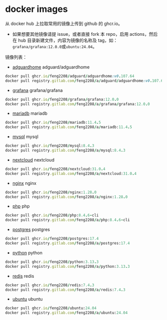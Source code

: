 # docker images
从 docker hub 上拉取常用的镜像上传到 github 的 ghcr.io。


- 如果想要其他镜像请提 issue，或者直接 fork 本 repo，启用 actions，然后在 hub 目录新建文件，内容为镜像的名称及 tag，如：`grafana/grafana:12.0.0`或`ubuntu:24.04`。

镜像列表：
- [adguardhome](https://github.com/feng2208/docker-images/pkgs/container/adguardhome)
adguard/adguardhome
```ruby
docker pull ghcr.io/feng2208/adguard/adguardhome:v0.107.64
docker pull registry.gitlab.com/feng2208/a/adguard/adguardhome:v0.107.64
```

- [grafana](https://github.com/feng2208/docker-images/pkgs/container/grafana)
grafana/grafana
```ruby
docker pull ghcr.io/feng2208/grafana/grafana:12.0.0
docker pull registry.gitlab.com/feng2208/a/grafana/grafana:12.0.0
```

- [mariadb](https://github.com/feng2208/docker-images/pkgs/container/mariadb)
mariadb
```ruby
docker pull ghcr.io/feng2208/mariadb:11.4.5
docker pull registry.gitlab.com/feng2208/a/mariadb:11.4.5
```

- [mysql](https://github.com/feng2208/docker-images/pkgs/container/mysql)
mysql
```ruby
docker pull ghcr.io/feng2208/mysql:8.4.3
docker pull registry.gitlab.com/feng2208/a/mysql:8.4.3
```

- [nextcloud](https://github.com/feng2208/docker-images/pkgs/container/nextcloud)
nextcloud
```ruby
docker pull ghcr.io/feng2208/nextcloud:31.0.4
docker pull registry.gitlab.com/feng2208/a/nextcloud:31.0.4
```

- [nginx](https://github.com/feng2208/docker-images/pkgs/container/nginx)
nginx
```ruby
docker pull ghcr.io/feng2208/nginx:1.28.0
docker pull registry.gitlab.com/feng2208/a/nginx:1.28.0
```

- [php](https://github.com/feng2208/docker-images/pkgs/container/php)
php
```ruby
docker pull ghcr.io/feng2208/php:8.4.6-cli
docker pull registry.gitlab.com/feng2208/a/php:8.4.6-cli
```

- [postgres](https://github.com/feng2208/docker-images/pkgs/container/postgres)
postgres
```ruby
docker pull ghcr.io/feng2208/postgres:17.4
docker pull registry.gitlab.com/feng2208/a/postgres:17.4
```

- [python](https://github.com/feng2208/docker-images/pkgs/container/python)
python
```ruby
docker pull ghcr.io/feng2208/python:3.13.3
docker pull registry.gitlab.com/feng2208/a/python:3.13.3
```

- [redis](https://github.com/feng2208/docker-images/pkgs/container/redis)
redis
```ruby
docker pull ghcr.io/feng2208/redis:7.4.3
docker pull registry.gitlab.com/feng2208/a/redis:7.4.3
```

- [ubuntu](https://github.com/feng2208/docker-images/pkgs/container/ubuntu)
ubuntu
```ruby
docker pull ghcr.io/feng2208/ubuntu:24.04
docker pull registry.gitlab.com/feng2208/a/ubuntu:24.04
```

